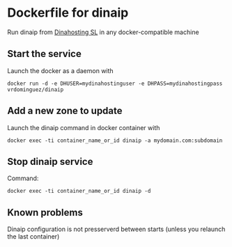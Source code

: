 # Dockerfile for dinaip

Run dinaip from [Dinahosting SL](https://www.dinahosting.com) in any docker-compatible machine

## Start the service 

Launch the docker as a daemon with

```
docker run -d -e DHUSER=mydinahostinguser -e DHPASS=mydinahostingpass vrdominguez/dinaip
```

## Add a new zone to update

Launch the dinaip command in docker container with
```
docker exec -ti container_name_or_id dinaip -a mydomain.com:subdomain
```

## Stop dinaip service

Command:

```
docker exec -ti container_name_or_id dinaip -d
```

## Known problems

Dinaip configuration is not presserverd between starts (unless you relaunch the last container)
